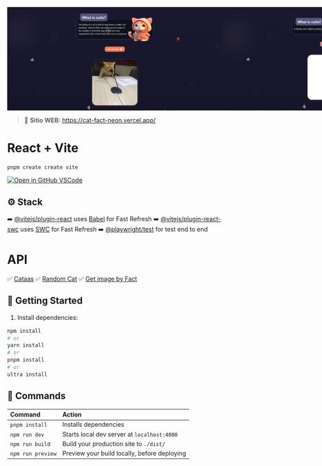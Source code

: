 <div style="display: flex;">
  <img src="/src/assets/Home.png" alt="Home" style="width:500px;">
  <img src="/src/assets/loading.png" alt="Home" style="width:500px;">
</div>


> 🔗 **Sitio WEB:** https://cat-fact-neon.vercel.app/

# React + Vite  

```
pnpm create create vite
```

[![Open in GitHub VSCode](https://github.com/codespaces/badge.svg)](https://vscode.dev/github/branfon1/cat-fact-random)

## ⚙️ Stack

➡️ [@vitejs/plugin-react](https://github.com/vitejs/vite-plugin-react/blob/main/packages/plugin-react/README.md) uses [Babel](https://babeljs.io/) for Fast Refresh
➡️ [@vitejs/plugin-react-swc](https://github.com/vitejs/vite-plugin-react-swc) uses [SWC](https://swc.rs/) for Fast Refresh
➡️ [@playwright/test](https://playwright.dev/docs/intro) for test end to end

# API

✅ [Cataas](https://cataas.com/) 
✅ [Random Cat](https://catfact.ninja/fact) 
✅ [Get image by Fact](https://cataas.com/cat/says/dev?size=50&color=red&json=true) 


## 🚀 Getting Started

1. Install dependencies:

```bash
npm install
# or
yarn install
# or
pnpm install
# or
ultra install
```

## 🧞 Commands

| Command                   | Action                                           |
| :------------------------ | :----------------------------------------------- |
| `pnpm install`            | Installs dependencies                            |
| `npm run dev`             | Starts local dev server at `localhost:4000`      |
| `npm run build`           | Build your production site to `./dist/`          |
| `npm run preview`         | Preview your build locally, before deploying     |
